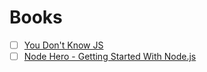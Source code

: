 # Books

- [ ] [You Don't Know JS](https://github.com/getify/You-Dont-Know-JS)
- [ ] [Node Hero - Getting Started With Node.js](https://blog.risingstack.com/node-hero-tutorial-getting-started-with-node-js/)
